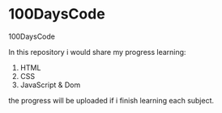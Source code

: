 # 100DaysCode
100DaysCode

In this repository i would share my progress learning:
1. HTML
2. CSS
3. JavaScript & Dom

the progress will be uploaded if i finish learning each subject.


